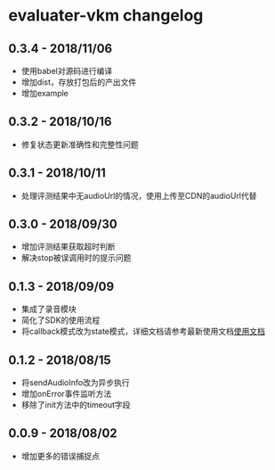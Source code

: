 evaluater-vkm changelog
========================

0.3.4 - 2018/11/06
------------------
- 使用babel对源码进行编译
- 增加dist，存放打包后的产出文件
- 增加example

0.3.2 - 2018/10/16
------------------
- 修复状态更新准确性和完整性问题

0.3.1 - 2018/10/11
------------------
- 处理评测结果中无audioUrl的情况，使用上传至CDN的audioUrl代替

0.3.0 - 2018/09/30
------------------
- 增加评测结果获取超时判断
- 解决stop被误调用时的提示问题

0.1.3 - 2018/09/09
------------------
- 集成了录音模块
- 简化了SDK的使用流程
- 将callback模式改为state模式，详细文档请参考最新使用文档[使用文档](http://a66-sdk.ecp.vipkid-qa.com.cn/doc/evaluater-h5)

0.1.2 - 2018/08/15
------------------
- 将sendAudioInfo改为异步执行
- 增加onError事件监听方法
- 移除了init方法中的timeout字段

0.0.9 - 2018/08/02
------------------

- 增加更多的错误捕捉点
